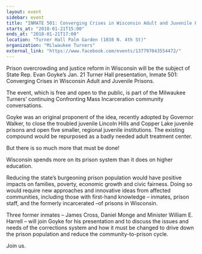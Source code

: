 ```yaml
---
layout: event
sidebar: event
title: "INMATE 501: Converging Crises in Wisconsin Adult and Juvenile Prisons"
starts_at: "2018-01-21T15:00"
ends_at: "2018-01-21T17:00"
location: "Turner Hall Palm Garden (1038 N. 4th St)"
organization: "Milwaukee Turners"
external_link: "https://www.facebook.com/events/137797043554472/"
---
```


Prison overcrowding and justice reform in Wisconsin will be the subject of State Rep. Evan Goyke’s Jan. 21 Turner Hall presentation, Inmate 501: Converging Crises in Wisconsin Adult and Juvenile Prisons.

The event, which is free and open to the public, is part of the Milwaukee Turners’ continuing Confronting Mass Incarceration community conversations. 

Goyke was an original proponent of the idea, recently adopted by Governor Walker, to close the troubled juvenile Lincoln Hills and Copper Lake juvenile prisons and open five smaller, regional juvenile institutions. The existing compound would be repurposed as a badly needed adult treatment center.

But there is so much more that must be done!

Wisconsin spends more on its prison system than it does on higher education.

Reducing the state’s burgeoning prison population would have positive impacts on families, poverty, economic growth and civic fairness. Doing so would require new approaches and innovative ideas from affected communities, including those with first-hand knowledge – inmates, prison staff, and the formerly incarcerated –of prisons in Wisconsin. 

Three former inmates – James Cross, Daniel Monge and Minister William E. Harrell – will join Goyke for his presentation and to discuss the issues and needs of the corrections system and how it must be changed to drive down the prison population and reduce the community-to-prison cycle. 

Join us.
